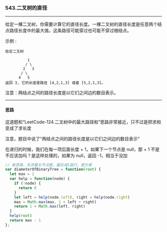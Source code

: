 ### 543.二叉树的直径

---

给定一棵二叉树，你需要计算它的直径长度。一棵二叉树的直径长度是任意两个结点路径长度中的最大值。这条路径可能穿过也可能不穿过根结点。

示例 :
```
给定二叉树

          1
         / \
        2   3
       / \     
      4   5    
返回 3, 它的长度是路径 [4,2,1,3] 或者 [5,2,1,3]。
```

注意：两结点之间的路径长度是以它们之间边的数目表示。

---

#### 思路

这道题和“LeetCode-124.二叉树中的最大路径和”思路非常接近，只不过是把求和变成了求长度

注意，题目中说了“两结点之间的路径长度是以它们之间边的数目表示”

在递归的时候，我们在每一项后面长度 + 1，如果下一个节点是 null，那 + 1 不是不应该加吗？是这样处理的，如果为 null，返回 -1，相当于没加

``` js
// 新思路，先求最长节点数，最后减1就行，更方便
var diameterOfBinaryTree = function(root) {
  let max = 1
  var help = function(node) {
    if (!node) {
      return 0
    }
    let left = help(node.left), right = help(node.right)
    max = Math.max(max, 1 + left + right)
    return 1 + Math.max(left, right)
  }
  help(root)
  return max - 1
};
```
